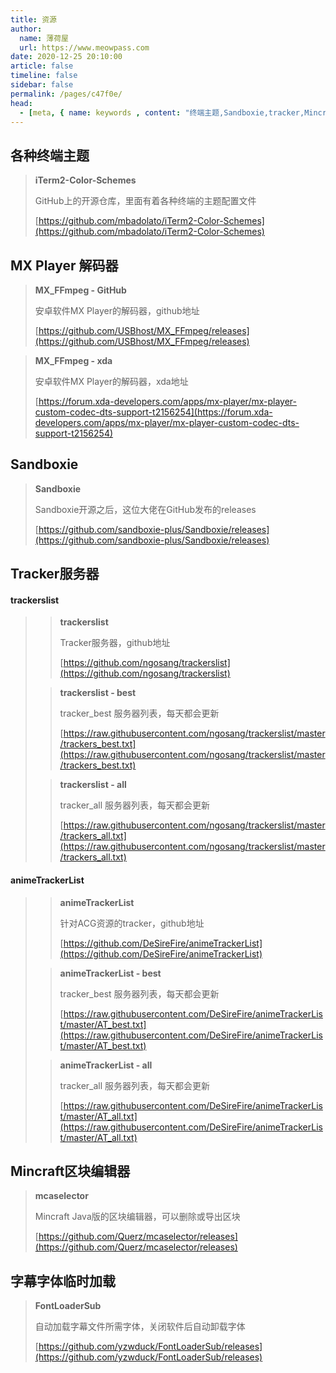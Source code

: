 ```yaml
---
title: 资源
author:
  name: 薄荷屋
  url: https://www.meowpass.com
date: 2020-12-25 20:10:00
article: false
timeline: false
sidebar: false
permalink: /pages/c47f0e/
head:
  - [meta, { name: keywords , content: "终端主题,Sandboxie,tracker,Mincraft,字幕" }]
---
```




## 各种终端主题

> **iTerm2-Color-Schemes**
>
> GitHub上的开源仓库，里面有着各种终端的主题配置文件
>
> [https://github.com/mbadolato/iTerm2-Color-Schemes](https://github.com/mbadolato/iTerm2-Color-Schemes)

## MX Player 解码器

> **MX_FFmpeg - GitHub**
>
> 安卓软件MX Player的解码器，github地址
>
> [https://github.com/USBhost/MX_FFmpeg/releases](https://github.com/USBhost/MX_FFmpeg/releases)

> **MX_FFmpeg - xda**
>
> 安卓软件MX Player的解码器，xda地址
>
> [https://forum.xda-developers.com/apps/mx-player/mx-player-custom-codec-dts-support-t2156254](https://forum.xda-developers.com/apps/mx-player/mx-player-custom-codec-dts-support-t2156254)

## Sandboxie

> **Sandboxie**
>
> Sandboxie开源之后，这位大佬在GitHub发布的releases
>
> [https://github.com/sandboxie-plus/Sandboxie/releases](https://github.com/sandboxie-plus/Sandboxie/releases)

## Tracker服务器

#### trackerslist

> > **trackerslist**
> >
> > Tracker服务器，github地址
> >
> > [https://github.com/ngosang/trackerslist](https://github.com/ngosang/trackerslist)
>
> > **trackerslist - best**
> >
> > tracker_best 服务器列表，每天都会更新
> >
> > [https://raw.githubusercontent.com/ngosang/trackerslist/master/trackers_best.txt](https://raw.githubusercontent.com/ngosang/trackerslist/master/trackers_best.txt)
>
> > **trackerslist - all**
> >
> > tracker_all 服务器列表，每天都会更新
> >
> > [https://raw.githubusercontent.com/ngosang/trackerslist/master/trackers_all.txt](https://raw.githubusercontent.com/ngosang/trackerslist/master/trackers_all.txt)

#### animeTrackerList

> > **animeTrackerList**
> >
> > 针对ACG资源的tracker，github地址
> >
> > [https://github.com/DeSireFire/animeTrackerList](https://github.com/DeSireFire/animeTrackerList)
>
> > **animeTrackerList - best**
> >
> > tracker_best 服务器列表，每天都会更新
> >
> > [https://raw.githubusercontent.com/DeSireFire/animeTrackerList/master/AT_best.txt](https://raw.githubusercontent.com/DeSireFire/animeTrackerList/master/AT_best.txt)
>
> > **animeTrackerList - all**
> >
> > tracker_all 服务器列表，每天都会更新
> >
> > [https://raw.githubusercontent.com/DeSireFire/animeTrackerList/master/AT_all.txt](https://raw.githubusercontent.com/DeSireFire/animeTrackerList/master/AT_all.txt)

## Mincraft区块编辑器

> **mcaselector**
>
> Mincraft Java版的区块编辑器，可以删除或导出区块
>
> [https://github.com/Querz/mcaselector/releases](https://github.com/Querz/mcaselector/releases)

## 字幕字体临时加载

> **FontLoaderSub**
>
> 自动加载字幕文件所需字体，关闭软件后自动卸载字体
>
> [https://github.com/yzwduck/FontLoaderSub/releases](https://github.com/yzwduck/FontLoaderSub/releases)

